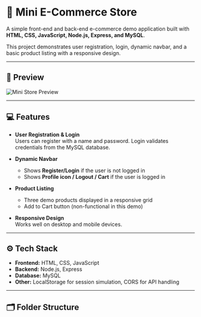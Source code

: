 # 🛒 Mini E-Commerce Store

A simple front-end and back-end e-commerce demo application built with **HTML, CSS, JavaScript, Node.js, Express, and MySQL**.  

This project demonstrates user registration, login, dynamic navbar, and a basic product listing with a responsive design.

---

## 📸 Preview

![Mini Store Preview](https://images.unsplash.com/photo-1503602642458-232111445657?w=800)  

---

## 💻 Features

- **User Registration & Login**  
  Users can register with a name and password. Login validates credentials from the MySQL database.  

- **Dynamic Navbar**  
  - Shows **Register/Login** if the user is not logged in  
  - Shows **Profile icon / Logout / Cart** if the user is logged in  

- **Product Listing**  
  - Three demo products displayed in a responsive grid  
  - Add to Cart button (non-functional in this demo)  

- **Responsive Design**  
  Works well on desktop and mobile devices.

---

## ⚙️ Tech Stack

- **Frontend:** HTML, CSS, JavaScript  
- **Backend:** Node.js, Express  
- **Database:** MySQL  
- **Other:** LocalStorage for session simulation, CORS for API handling

---

## 🗂️ Folder Structure

